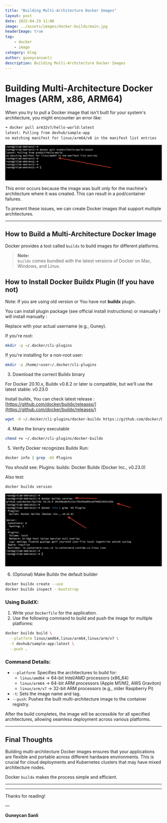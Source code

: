 ```yaml
---
title: "Building Multi-Architecture Docker Images"
layout: post
date: 2025-04-29 11:00
image: ../assets/images/docker-buildx/main.jpg
headerImage: true
tag:
    - docker
    - image
category: blog
author: guneycansanli
description: Building Multi-Architecture Docker Images
---
```


# Building Multi-Architecture Docker Images (ARM, x86, ARM64)

When you try to pull a Docker image that isn't built for your system's architecture, you might encounter an error like:

```bash
➜ docker pull arm32v7/hello-world:latest
latest: Pulling from devhub/sample-app
no matching manifest for linux/arm64/v8 in the manifest list entries
```

![buildx][1]

This error occurs because the image was built only for the machine's architecture where it was created. This can result in a pod/container failures.

To prevent these issues, we can create Docker images that support multiple architectures.

---

## How to Build a Multi-Architecture Docker Image

Docker provides a tool called `buildx` to build images for different platforms.

> **Note:**  
> `buildx` comes bundled with the latest versions of Docker on Mac, Windows, and Linux.


## How to Install Docker Buildx Plugin (If you have not)

Note: If you are using old version or You have not **buildx** plugin.

You can install plugin package (see official install instructions) or manually I will install manually : 

Replace <user> with your actual username (e.g., Guney).

If you're root:

```bash
mkdir -p ~/.docker/cli-plugins
```

If you're installing for a non-root user:

```bash
mkdir -p /home/<user>/.docker/cli-plugins
```

3. Download the correct Buildx binary

For Docker 20.10.x, Buildx v0.8.2 or later is compatible, but we'll use the latest stable: v0.23.0

Install buildx, You can check latest release : [https://github.com/docker/buildx/releases/](https://github.com/docker/buildx/releases/)

```bash
wget -O ~/.docker/cli-plugins/docker-buildx https://github.com/docker/buildx/releases/download/v0.23.0/buildx-v0.23.0.linux-amd64
```

4. Make the binary executable

```bash
chmod +x ~/.docker/cli-plugins/docker-buildx
```


5. Verify Docker recognizes Buildx
Run:

```bash
docker info | grep -A5 Plugins
```
You should see:
 Plugins:
  buildx: Docker Buildx (Docker Inc., v0.23.0)

Also test:

```bash
docker buildx version
```

![buildx][2]

6. (Optional) Make Buildx the default builder

```bash
docker buildx create --use
docker buildx inspect --bootstrap   
```

### Using BuildX:

1. Write your `Dockerfile` for the application.
2. Use the following command to build and push the image for multiple platforms:

```bash
docker buildx build \
  --platform linux/amd64,linux/arm64,linux/arm/v7 \
  -t devhub/sample-app:latest \
  --push .
```



### Command Details:

- `--platform`: Specifies the architectures to build for:
  - `linux/amd64` → 64-bit Intel/AMD processors (x86_64)
  - `linux/arm64` → 64-bit ARM processors (Apple M1/M2, AWS Graviton)
  - `linux/arm/v7` → 32-bit ARM processors (e.g., older Raspberry Pi)
- `-t`: Sets the image name and tag.
- `--push`: Pushes the built multi-architecture image to the container registry.

After the build completes, the image will be accessible for all specified architectures, allowing seamless deployment across various platforms.

---

## Final Thoughts

Building multi-architecture Docker images ensures that your applications are flexible and portable across different hardware environments. This is crucial for cloud deployments and Kubernetes clusters that may have mixed architecture nodes.

Docker `buildx` makes the process simple and efficient.

---



---

Thanks for reading!

—

**Guneycan Sanli**



[1]: ../assets/images/docker-buildx/buildx-1.jpg
[2]: ../assets/images/docker-buildx/buildx-2.jpg

